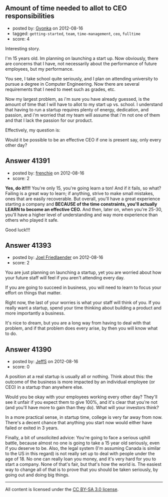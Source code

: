 ## Amount of time needed to allot to CEO responsibilities

- posted by: [Gyonka](https://stackexchange.com/users/-1/19154-gyonka) on 2012-08-16
- tagged: `getting-started`, `team`, `time-management`, `ceo`, `fulltime`
- score: 4

Interesting story.

I'm 15 years old. Im planning on launching a start up. Now obviously, there are concerns that I have, not necessarily about the performance of future employees, but my performance. 

You see, I take school quite seriously, and I plan on attending university to pursue a degree in Computer Engineering. Now there are several requirements that I need to meet such as grades, etc.

Now my largest problem, as i'm sure you have already guessed, is the amount of time that I will have to allot to my start up vs. school. I understand that having to run a startup requires plenty of energy, dedication, and passion, and i'm worried that my team will assume that i'm not one of them and that I lack the passion for our product. 

Effectively, my question is:

Would it be possible to be an effective CEO if one is present say, only every other day?  


## Answer 41391

- posted by: [frenchie](https://stackexchange.com/users/-1/15155-frenchie) on 2012-08-16
- score: 2

**Yes, do it!!!!** You're only 15, you're going learn a ton! And if it fails, so what? Failing is a great way to learn; if anything, strive to make small mistakes, ones that are easily recoverable. But overall, you'll have a great experience starting a company and **BECAUSE of the time constraints, you'll actually LEARN to become an effective CEO.** And then, later on, when you're 25-30, you'll have a higher level of understanding and way more experience than others who played it safe.

Good luck!!!


## Answer 41393

- posted by: [Joel Friedlaender](https://stackexchange.com/users/-1/5543-joel-friedlaender) on 2012-08-16
- score: 2

You are just planning on launching a startup, yet you are worried about how your future staff will feel if you aren't attending every day.

If you are going to succeed in business, you will need to learn to focus your effort on things that matter.

Right now, the last of your worries is what your staff will think of you.  If you really want a startup, spend your time thinking about building a product and more importantly a business.

It's nice to dream, but you are a long way from having to deal with that problem, and if that problem does every arise, by then you will know what to do.


## Answer 41390

- posted by: [JeffS](https://stackexchange.com/users/-1/15873-jeffs) on 2012-08-16
- score: 0

A position at a real startup is usually all or nothing. Think about this: the outcome of the business is more impacted by an individual employee (or CEO) in a startup than anywhere else. 

Would you be okay with your employees working every other day? They'll see it unfair if you expect them to give 100%, and it's clear that you're not (and you'll have more to gain than they do). What will your investors think?


In a more practical sense, in startup time, college is very far away from now. There's a decent chance that anything you start now would either have failed or exited in 3 years.

Finally, a bit of unsolicited advice: You're going to face a serious uphill battle, because almost no one is going to take a 15 year old seriously, even if you deserve to be. Also, the legal system (I'm assuming Canada is similar to the US in this regard) is not really set up to deal with people under the age of 18. No one can really loan you money, and it's very hard for you to start a company. None of that's fair, but that's how the world is. The easiest way to change all of that is to prove that you should be taken seriously, by going out and doing big things.



---

All content is licensed under the [CC BY-SA 3.0 license](https://creativecommons.org/licenses/by-sa/3.0/).
